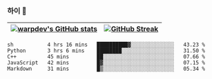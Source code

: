 
### 하이 👋
[![warpdev's GitHub stats](https://github-readme-stats.vercel.app/api?username=warpdev&show_icons=true&theme=vue-dark)](#) |[![GitHub Streak](https://github-readme-streak-stats.herokuapp.com/?user=warpdev&theme=dark)](#)
--- | --- |
<!--START_SECTION:waka-->
```text
sh           4 hrs 16 mins   ██████████▓░░░░░░░░░░░░░░   43.23 % 
Python       3 hrs 6 mins    ████████░░░░░░░░░░░░░░░░░   31.50 % 
C++          45 mins         ██░░░░░░░░░░░░░░░░░░░░░░░   07.66 % 
JavaScript   42 mins         █▓░░░░░░░░░░░░░░░░░░░░░░░   07.15 % 
Markdown     31 mins         █▒░░░░░░░░░░░░░░░░░░░░░░░   05.34 % 
```
<!--END_SECTION:waka-->

<!--
**warpdev/warpdev** is a ✨ _special_ ✨ repository because its `README.md` (this file) appears on your GitHub profile.

Here are some ideas to get you started:

- 🔭 I’m currently working on ...
- 🌱 I’m currently learning ...
- 👯 I’m looking to collaborate on ...
- 🤔 I’m looking for help with ...
- 💬 Ask me about ...
- 📫 How to reach me: ...
- 😄 Pronouns: ...
- ⚡ Fun fact: ...
-->
